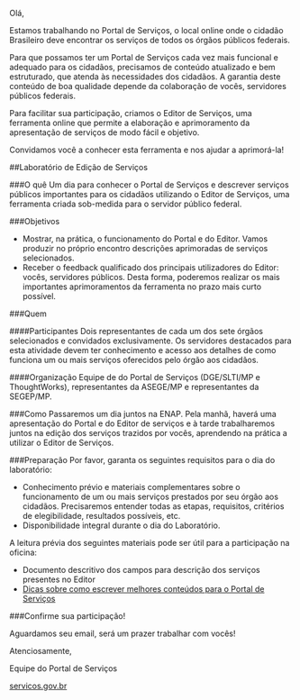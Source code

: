 Olá,

Estamos trabalhando no Portal de Serviços, o local online onde o cidadão Brasileiro deve encontrar os serviços de todos os órgãos públicos federais.

Para que possamos ter um Portal de Serviços cada vez mais funcional e adequado para os cidadãos, precisamos de conteúdo atualizado e bem estruturado, que atenda às necessidades dos cidadãos. A garantia deste conteúdo de boa qualidade depende da colaboração de vocês, servidores públicos federais.

Para facilitar sua participação, criamos o Editor de Serviços, uma ferramenta online que permite a elaboração e aprimoramento da apresentação de serviços de modo fácil e objetivo.

Convidamos você a conhecer esta ferramenta e nos ajudar a aprimorá-la!

##Laboratório de Edição de Serviços

###O quê
Um dia para conhecer o Portal de Serviços e descrever serviços públicos importantes para os cidadãos utilizando o Editor de Serviços, uma ferramenta criada sob-medida para o servidor público federal.

###Objetivos
+ Mostrar, na prática, o funcionamento do Portal e do Editor. Vamos produzir no próprio encontro descrições aprimoradas de serviços selecionados. 
+ Receber o feedback qualificado dos principais utilizadores do Editor: vocês, servidores públicos. Desta forma, poderemos realizar os mais importantes aprimoramentos da ferramenta no prazo mais curto possível.

###Quem

####Participantes
Dois representantes de cada um dos sete órgãos selecionados e convidados exclusivamente. Os servidores destacados para esta atividade devem ter conhecimento e acesso aos detalhes de como funciona um ou mais serviços oferecidos pelo órgão aos cidadãos.

####Organização
Equipe de do Portal de Serviços (DGE/SLTI/MP e ThoughtWorks), representantes da ASEGE/MP e representantes da SEGEP/MP.

###Como
Passaremos um dia juntos na ENAP. Pela manhã, haverá uma apresentação do Portal e do Editor de serviços e à tarde trabalharemos juntos na edição dos serviços trazidos por vocês, aprendendo na prática a utilizar o Editor de Serviços.

###Preparação
Por favor, garanta os seguintes requisitos para o dia do laboratório:

+ Conhecimento prévio e materiais complementares sobre o funcionamento de um ou mais serviços prestados por seu órgão aos cidadãos. Precisaremos entender todas as etapas, requisitos, critérios de elegibilidade, resultados possíveis, etc. 
+ Disponibilidade integral durante o dia do Laboratório.

A leitura prévia dos seguintes materiais pode ser útil para a participação na oficina:

+ Documento descritivo dos campos para descrição dos serviços presentes no Editor
+ [Dicas sobre como escrever melhores conteúdos para o Portal de Serviços](http://servicosgovbr.github.io/portal-de-servicos/conteudo/index.html)

###Confirme sua participação!

Aguardamos seu email, será um prazer trabalhar com vocês!
    

Atenciosamente,

Equipe do Portal de Serviços

[servicos.gov.br](http://servicos.gov.br) 


